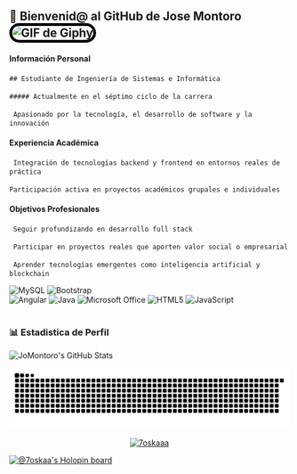## 👋 Bienvenid@ al GitHub de Jose Montoro <img src="https://media.giphy.com/media/H54feNXf6i4eAQubud/giphy.gif" alt="GIF de Giphy"  width="50" style="border-radius: 50px; border: 5px solid black;" />

#### Información Personal

	## Estudiante de Ingeniería de Sistemas e Informática

	##### Actualmente en el séptimo ciclo de la carrera

	 Apasionado por la tecnología, el desarrollo de software y la innovación
 
#### Experiencia Académica

	 Integración de tecnologías backend y frontend en entornos reales de práctica
 
	Participación activa en proyectos académicos grupales e individuales
 
#### Objetivos Profesionales

	 Seguir profundizando en desarrollo full stack

	 Participar en proyectos reales que aporten valor social o empresarial

	 Aprender tecnologías emergentes como inteligencia artificial y blockchain


![MySQL](https://img.shields.io/badge/mysql-4479A1.svg?style=for-the-badge&logo=mysql&logoColor=white)
![Bootstrap](https://img.shields.io/badge/bootstrap-%238511FA.svg?style=for-the-badge&logo=bootstrap&logoColor=white)  
![Angular](https://img.shields.io/badge/angular-%23DD0031.svg?style=for-the-badge&logo=angular&logoColor=white)
![Java](https://img.shields.io/badge/java-%23ED8B00.svg?style=for-the-badge&logo=openjdk&logoColor=white)
![Microsoft Office](https://img.shields.io/badge/Microsoft_Office-D83B01?style=for-the-badge&logo=microsoft-office&logoColor=white)
![HTML5](https://img.shields.io/badge/html5-%23E34F26.svg?style=for-the-badge&logo=html5&logoColor=white)
![JavaScript](https://img.shields.io/badge/javascript-%23323330.svg?style=for-the-badge&logo=javascript&logoColor=%23F7DF1E)
#
### 📊 Estadistica de Perfil

<img src="https://streak-stats.demolab.com?user=JoMontoro&theme=gruvbox&hide_border=true" alt="JoMontoro's GitHub Stats" />

<p align = "center">
<img src = "https://github.com/7oSkaaa/7oSkaaa/blob/output/github-contribution-grid-snake.svg?" alt = "Snake Game"/>
</p>

<p align="center"> <a href="https://github.com/ryo-ma/github-profile-trophy"><img src="https://github-profile-trophy.vercel.app/?username=7oskaaa&layout=compact&theme=tokyonight&column=4&margin-w=15&margin-h=15" alt="7oskaaa" /></a> </p>

[![@7oskaa's Holopin board](https://holopin.io/api/user/board?user=7oskaa)](https://holopin.io/@7oskaa)
	
</details>

